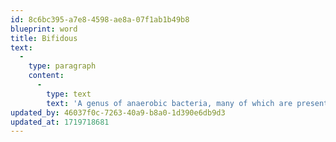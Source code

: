 ```yaml
---
id: 8c6bc395-a7e8-4598-ae8a-07f1ab1b49b8
blueprint: word
title: Bifidous
text:
  -
    type: paragraph
    content:
      -
        type: text
        text: 'A genus of anaerobic bacteria, many of which are present natively in the human digestive system'
updated_by: 46037f0c-7263-40a9-b8a0-1d390e6db9d3
updated_at: 1719718681
---
```

